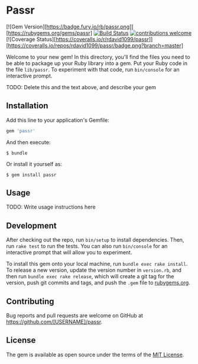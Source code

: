 # Passr
[![Gem Version][https://badge.fury.io/rb/passr.png]][https://rubygems.org/gems/passr]
[![Build Status](https://travis-ci.org/rdavid1099/passr.png?branch=master)](https://travis-ci.org/rdavid1099/passr)
[![contributions welcome](https://img.shields.io/badge/contributions-welcome-brightgreen.svg?style=flat)](https://github.com/rdavid1099/passr/issues)
[![Coverage Status][https://coveralls.io/r/rdavid1099/passr]][https://coveralls.io/repos/rdavid1099/passr/badge.png?branch=master]

Welcome to your new gem! In this directory, you'll find the files you need to be able to package up your Ruby library into a gem. Put your Ruby code in the file `lib/passr`. To experiment with that code, run `bin/console` for an interactive prompt.

TODO: Delete this and the text above, and describe your gem

## Installation

Add this line to your application's Gemfile:

```ruby
gem 'passr'
```

And then execute:

    $ bundle

Or install it yourself as:

    $ gem install passr

## Usage

TODO: Write usage instructions here

## Development

After checking out the repo, run `bin/setup` to install dependencies. Then, run `rake test` to run the tests. You can also run `bin/console` for an interactive prompt that will allow you to experiment.

To install this gem onto your local machine, run `bundle exec rake install`. To release a new version, update the version number in `version.rb`, and then run `bundle exec rake release`, which will create a git tag for the version, push git commits and tags, and push the `.gem` file to [rubygems.org](https://rubygems.org).

## Contributing

Bug reports and pull requests are welcome on GitHub at https://github.com/[USERNAME]/passr.


## License

The gem is available as open source under the terms of the [MIT License](http://opensource.org/licenses/MIT).
